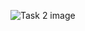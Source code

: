![Task 2 image](https://github.com/slambeca/SoftUni-HTML-CSS-May-2024/assets/95913250/c1563931-5044-4203-9003-eb6ab54a2f7c)

